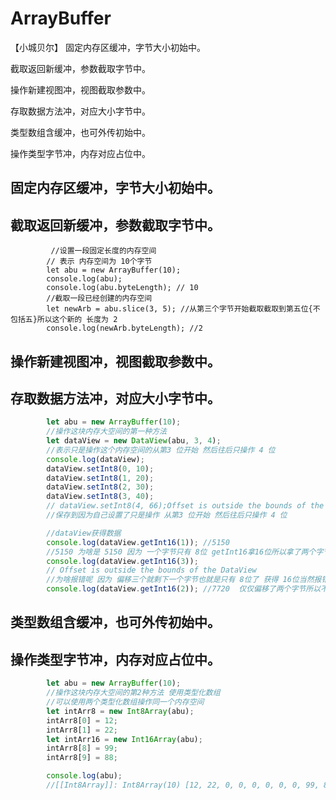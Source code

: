 # ArrayBuffer
【小城贝尔】
固定内存区缓冲，字节大小初始中。

截取返回新缓冲，参数截取字节中。

操作新建视图冲，视图截取参数中。

存取数据方法冲，对应大小字节中。

类型数组含缓冲，也可外传初始中。

操作类型字节冲，内存对应占位中。

##  固定内存区缓冲，字节大小初始中。
##  截取返回新缓冲，参数截取字节中。
```JS
         //设置一段固定长度的内存空间
        // 表示 内存空间为 10个字节
        let abu = new ArrayBuffer(10);
        console.log(abu);
        console.log(abu.byteLength); // 10
        //截取一段已经创建的内存空间
        let newArb = abu.slice(3, 5); //从第三个字节开始截取截取到第五位{不包括五}所以这个新的 长度为 2
        console.log(newArb.byteLength); //2
```
##  操作新建视图冲，视图截取参数中。
##  存取数据方法冲，对应大小字节中。
```js
        let abu = new ArrayBuffer(10);
        //操作这块内存大空间的第一种方法
        let dataView = new DataView(abu, 3, 4);
        //表示只是操作这个内存空间的从第3 位开始 然后往后只操作 4 位
        console.log(dataView);
        dataView.setInt8(0, 10);
        dataView.setInt8(1, 20);
        dataView.setInt8(2, 30);
        dataView.setInt8(3, 40);
        // dataView.setInt8(4, 66);Offset is outside the bounds of the DataView
        //保存到因为自己设置了只是操作 从第3 位开始 然后往后只操作 4 位

        //dataView获得数据
        console.log(dataView.getInt16(1)); //5150
        //5150 为啥是 5150 因为 一个字节只有 8位 getInt16拿16位所以拿了两个字节
        console.log(dataView.getInt16(3));
        // Offset is outside the bounds of the DataView 
        //为啥报错呢 因为 偏移三个就剩下一个字节也就是只有 8位了 获得 16位当然报错啦
        console.log(dataView.getInt16(2)); //7720  仅仅偏移了两个字节所以不会报错
```
##  类型数组含缓冲，也可外传初始中。
##  操作类型字节冲，内存对应占位中。
```js
        let abu = new ArrayBuffer(10);
        //操作这块内存大空间的第2种方法 使用类型化数组
        //可以使用两个类型化数组操作同一个内存空间
        let intArr8 = new Int8Array(abu);
        intArr8[0] = 12;
        intArr8[1] = 22;
        let intArr16 = new Int16Array(abu);
        intArr8[8] = 99;
        intArr8[9] = 88;

        console.log(abu);
        //[[Int8Array]]: Int8Array(10) [12, 22, 0, 0, 0, 0, 0, 0, 99, 88]
```